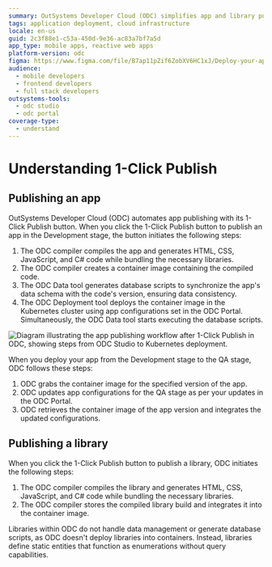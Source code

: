 ```yaml
---
summary: OutSystems Developer Cloud (ODC) simplifies app and library publishing with an automated 1-Click Publish feature.
tags: application deployment, cloud infrastructure
locale: en-us
guid: 2c3f88e1-c53a-450d-9e36-ac83a7bf7a5d
app_type: mobile apps, reactive web apps
platform-version: odc
figma: https://www.figma.com/file/B7ap11pZif6ZobXV6HC1xJ/Deploy-your-apps?type=design&node-id=3436%3A10&mode=design&t=4YrXFNtkgIwzVp3T-1
audience:
  - mobile developers
  - frontend developers
  - full stack developers
outsystems-tools:
  - odc studio
  - odc portal
coverage-type:
  - understand
---
```


# Understanding 1-Click Publish

## Publishing an app

OutSystems Developer Cloud (ODC) automates app publishing with its 1-Click Publish button. When you click the 1-Click Publish button to publish an app in the Development stage, the button initiates the following steps:

1. The ODC compiler compiles the app and generates HTML, CSS, JavaScript, and C# code while bundling the necessary libraries.
1. The ODC compiler creates a container image containing the compiled code.
1. The ODC Data tool generates database scripts to synchronize the app's data schema with the code's version, ensuring data consistency.
1. The ODC Deployment tool deploys the container image in the Kubernetes cluster using app configurations set in the ODC Portal. Simultaneously, the ODC Data tool starts executing the database scripts.

![Diagram illustrating the app publishing workflow after 1-Click Publish in ODC, showing steps from ODC Studio to Kubernetes deployment.](images/1-CP-ODC.png "App Publishing Workflow Diagram")

When you deploy your app from the Development stage to the QA stage, ODC follows these steps:

1. ODC grabs the container image for the specified version of the app.
1. ODC updates app configurations for the QA stage as per your updates in the ODC Portal.
1. ODC retrieves the container image of the app version and integrates the updated configurations.

## Publishing a library

When you click the 1-Click Publish button to publish a library, ODC initiates the following steps:

1. The ODC compiler compiles the library and generates HTML, CSS, JavaScript, and C# code while bundling the necessary libraries.
1. The ODC compiler stores the compiled library build and integrates it into the container image.

Libraries within ODC do not handle data management or generate database scripts, as ODC doesn't deploy libraries into containers. Instead, libraries define static entities that function as enumerations without query capabilities.
